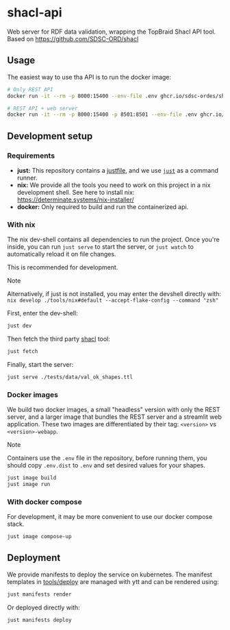 # shacl-api

Web server for RDF data validation, wrapping the TopBraid Shacl API tool. 
Based on https://github.com/SDSC-ORD/shacl

## Usage

The easiest way to use tha API is to run the docker image:

```bash
# Only REST API
docker run -it --rm -p 8000:15400 --env-file .env ghcr.io/sdsc-ordes/shacl-api:latest 

# REST API + web server
docker run -it --rm -p 8000:15400 -p 8501:8501 --env-file .env ghcr.io/sdsc-ordes/shacl-api:latest-webapp
```

## Development setup

### Requirements

* **just:** This repository contains a [justfile](./justfile), and we use [`just`](https://github.com/casey/just) as a command runner.
* **nix:** We provide all the tools you need to work on this project in a nix development shell. See here to install nix: https://determinate.systems/nix-installer/
* **docker:** Only required to build and run the containerized api.

### With nix

The nix dev-shell contains all dependencies to run the project. Once you're inside, you can run `just serve` to start the server, or `just watch` to automatically reload it on file changes.

This is recommended for development.

> [!NOTE]
> Alternatively, if just is not installed, you may enter the devshell directly with:
> `nix develop ./tools/nix#default --accept-flake-config --command "zsh"`

First, enter the dev-shell:

```bash
just dev
```

Then fetch the third party [shacl](https://github.com/topquadrant/shacl) tool:

```bash
just fetch
```

Finally, start the server:

```bash
just serve ./tests/data/val_ok_shapes.ttl
```

### Docker images

We build two docker images, a small "headless" version with only the REST server, and a larger image that bundles the REST server and a streamlit web application. These two images are differentiated by their tag: `<version>` vs `<version>-webapp`.


> [!NOTE]
> Containers use the `.env` file in the repository, before running them, you should copy `.env.dist` to `.env` and set desired values for your shapes.

```bash
just image build
just image run
```

### With docker compose

For development, it may be more convenient to use our docker compose stack.

```bash
just image compose-up
```

## Deployment

We provide manifests to deploy the service on kubernetes.
The manifest templates in [tools/deploy](tools/deploy) are managed with ytt and can be rendered using:

```bash
just manifests render
```

Or deployed directly with:

```bash
just manifests deploy
```
